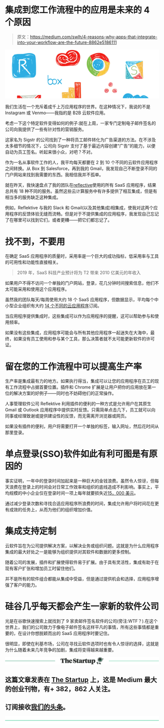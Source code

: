 # 集成到您工作流程中的应用是未来的 4 个原因

> 原文：<https://medium.com/swlh/4-reasons-why-apps-that-integrate-into-your-workflow-are-the-future-8862e5186111>

![](img/5b15a768c51770a67da9ba55b62f88e1.png)

我们生活在一个充斥着成千上万应用程序的世界。在这种情况下，我说的不是 Instagram 或 Venmo——我指的是 B2B 云软件应用。

考虑一下这个特定软件变得如何的例子:就在上周，一家专门定制电子邮件签名的公司向我提供了一些有针对性的营销服务。

这家名为 Sigstr 的公司找到了一种将员工邮件转化为广告渠道的方法。在不涉及太多细节的情况下，公司向 Sigstr 支付了基于最近内容创建“广告”的能力，以便自动为员工签名。听起来很小众，对吧？不对。

作为一名从事软件工作的人，我平均每天都要在 2 到 10 个不同的云软件应用程序之间转换。从 Box 到 Salesforce，再到我的 Gmail，我发现自己不断登录不同的门户网站来找到我需要的东西。我相信我并不孤单。

就在昨天，我快速盘点了我的团队在[reflective](https://www.reflektive.com/)使用的所有 SaaS 应用程序，结果总共有 18 种不同的服务。虽然这些云计算服务中有许多提供了相互集成，但是有相当多的服务缺乏这种集成。

例如，Reflektive 与我的 Slack 和 Gmail(以及其他集成)相集成，使我对这两个应用程序的反馈体验无缝而流畅。但是对于不提供集成的应用程序，我发现自己忘记了在哪里可以找到它们，或者更糟——把它们都忘记了。

# 找不到，不要用

在确定 SaaS 应用程序的质量时，采用率是一个巨大的成功指标，低采用率与工具的可用性和功能性直接相关。

> 2019 年，SaaS 科技产业预计将为 T2 带来 2010 亿美元的年收入

如果用户不得不访问一个单独的门户网站，登录，花几分钟时间搜索信息，他们不太可能采用和使用这个应用程序。

虽然我的团队每天/每周使用大约 18 个 SaaS 应用程序，但数据显示，平均每个中小型企业组织有大约 [14 个不同的云应用程序](https://www.forbes.com/sites/benkepes/2014/06/20/death-by-1000-apps-the-truth-behind-cloud-application-ecosystems/#24a06e0430b9)订阅。

当应用程序提供集成时，这些集成可以作为应用程序的提醒，这可以帮助参与和使用频率。

如果没有这些集成，应用程序可能会与所有其他应用程序一起迷失在大海中，最终，如果没有员工使用和参与某个工具，那么决策者就不太可能更新软件的许可证。

# 留在您的工作流程中可以提高生产率

生产率是集成最有力的地方。如果执行得当，集成可以让您的应用程序在员工的现有工作流程中占据首要位置。插件和 Chrome 扩展是让用户把你的应用放在第一位的解决方案的好例子——同时也不妨碍他们的正常操作。

人事管理软件公司 Reflektive 利用插件的便利的一种方式是允许用户在其原生 Gmail 或 Outlook 应用程序中提供实时反馈。只需简单点击几下，员工就可以向同事或经理致谢或提供建设性的反馈，而无需离开浏览器或网页。

如果没有插件的便利，用户将需要打开一个单独的标签，输入网址，然后花时间从那里登录。

# 单点登录(SSO)软件如此有利可图是有原因的

事实证明，一年中的登录时间加起来是一种巨大的金钱浪费。虽然令人惊讶，但每天浪费在登录上的时间会对日常工作效率和组织的底线造成不利影响。事实上，平均规模的中小企业仅在登录时间一项上每年就要损失近[15，000 美元](https://www.forbes.com/sites/benkepes/2014/06/20/death-by-1000-apps-the-truth-behind-cloud-application-ecosystems/#6a69cf930b9a)。

通过减少登录次数和寻找合适应用程序所浪费的时间，集成允许用户将时间花在更有成效的任务上，从而为他们的组织增加价值。

# 集成支持定制

云软件旨在为公司提供解决方案，以解决业务或组织问题。这就是为什么应用程序集成的最大好处之一是能够为组织提供对其软件和数据的更多控制。

随着公司的发展，插件和扩展使得软件易于扩展。由于具有灵活性，集成有助于在现有客户扩张和增加员工时留住他们。

并不是所有的软件组合都能从集成中受益，但是通过提供机会和选择，应用程序增强了客户的能力。

# 硅谷几乎每天都会产生一家新的软件公司

光是在谷歌快速搜索上就找到了 9 家卖邮件签名软件的公司(旁注:WTF？).在这个世界上，我们的公司致力于像电子邮件签名这样平凡的事情，所有这些事情都是重要的，在设计你想脱颖而出的 SaaS 应用程序时要记住。

很明显，即使在利基市场，公司在寻找云软件选项时也有令人惊讶的选择，这就是为什么随着未来几年竞争的加剧，集成将变得越来越重要。

[![](img/308a8d84fb9b2fab43d66c117fcc4bb4.png)](https://medium.com/swlh)

## 这篇文章发表在 [The Startup](https://medium.com/swlh) 上，这是 Medium 最大的创业刊物，有+ 382，862 人关注。

## 订阅接收[我们的头条](http://growthsupply.com/the-startup-newsletter/)。

[![](img/b0164736ea17a63403e660de5dedf91a.png)](https://medium.com/swlh)